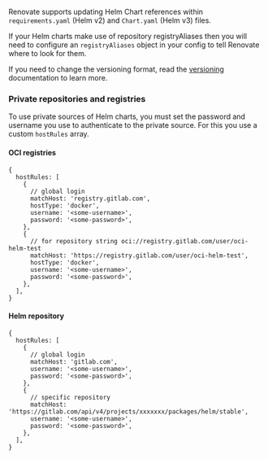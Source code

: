 Renovate supports updating Helm Chart references within `requirements.yaml` (Helm v2) and `Chart.yaml` (Helm v3) files.

If your Helm charts make use of repository registryAliases then you will need to configure an `registryAliases` object in your config to tell Renovate where to look for them.

If you need to change the versioning format, read the [versioning](https://docs.renovatebot.com/modules/versioning/) documentation to learn more.

### Private repositories and registries

To use private sources of Helm charts, you must set the password and username you use to authenticate to the private source.
For this you use a custom `hostRules` array.

#### OCI registries

```json5
{
  hostRules: [
    {
      // global login
      matchHost: 'registry.gitlab.com',
      hostType: 'docker',
      username: '<some-username>',
      password: '<some-password>',
    },
    {
      // for repository string oci://registry.gitlab.com/user/oci-helm-test
      matchHost: 'https://registry.gitlab.com/user/oci-helm-test',
      hostType: 'docker',
      username: '<some-username>',
      password: '<some-password>',
    },
  ],
}
```

#### Helm repository

```json5
{
  hostRules: [
    {
      // global login
      matchHost: 'gitlab.com',
      username: '<some-username>',
      password: '<some-password>',
    },
    {
      // specific repository
      matchHost: 'https://gitlab.com/api/v4/projects/xxxxxxx/packages/helm/stable',
      username: '<some-username>',
      password: '<some-password>',
    },
  ],
}
```

